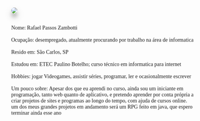 <HTML>
  <BODY>
    <img src = https://gifimage.net/wp-content/uploads/2017/07/cowboy-bebop-gif-16.gif style = "border-radius: 10px;
      	box-shadow: 0 10px 10px 0 rgba(0, 0, 0, 0.2), 0 10px 20px 0 rgba(0, 0, 0, 0.19)" >
    <p style = "font-family: Garamond;"> <br> Nome: Rafael Passos Zambotti <br> <br> Ocupação: desempregado, atualmente procurando por trabalho na área de informatica <br> <br> Resido em: São Carlos, SP <br> <br> Estudou em: ETEC Paulino Botelho; curso técnico em informatica para internet <br> <br> Hobbies: jogar Videogames, assistir séries, programar, ler e ocasionalmente escrever <br> <br>
    Um pouco sobre: Apesar dos que eu aprendi no curso, ainda sou um iniciante em programação, tanto web quanto de aplicativo, e pretendo aprender por conta própria a criar projetos de sites e programas ao longo do tempo, com ajuda de cursos online.<br> um dos meus grandes projetos em andamento será um RPG feito em java, que espero terminar ainda esse ano </p>
  </BODY>
</HTML>
